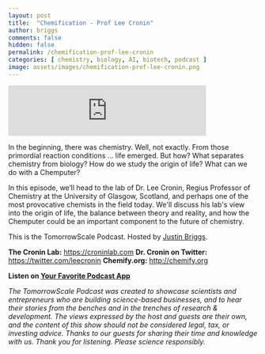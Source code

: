 ```yaml
---
layout: post
title:  "Chemification - Prof Lee Cronin"
author: briggs
comments: false
hidden: false
permalink: /chemification-prof-lee-cronin
categories: [ chemistry, biology, AI, biotech, podcast ]
image: assets/images/chemification-prof-lee-cronin.png
---
```


<iframe src="https://anchor.fm/tomorrowscale/embed/episodes/Chemification---Prof--Lee-Cronin-ecajia" height="102px" width="400px" frameborder="0" scrolling="no"></iframe>

In the beginning, there was chemistry. Well, not exactly. From those primordial reaction conditions … life emerged. But how? What separates chemistry from biology? How do we study the origin of life? What can we do with a Chemputer?

In this episode, we’ll head to the lab of Dr. Lee Cronin, Regius Professor of Chemistry at the University of Glasgow, Scotland, and perhaps one of the most provocative chemists in the field today. We'll discuss his lab's view into the origin of life, the balance between theory and reality, and how the Chemputer could be an important component to the future of chemistry. 

This is the TomorrowScale Podcast. Hosted by [Justin Briggs](https://www.linkedin.com/in/briggsly).

**The Cronin Lab:** https://croninlab.com
**Dr. Cronin on Twitter:** https://twitter.com/leecronin
**Chemify.org:** http://chemify.org

**Listen on [Your Favorite Podcast App](https://anchor.fm/tomorrowscale/)**

*The TomorrowScale Podcast was created to showcase scientists and entrepreneurs who are building science-based businesses, and to hear their stories from the benches and in the trenches of research & development. The views expressed by the host and guests are their own, and the content of this show should not be considered legal, tax, or investing advice. Thanks to our guests for sharing their time and knowledge with us. Thank you for listening. Please science responsibly.*